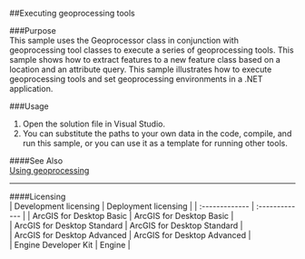 ##Executing geoprocessing tools

###Purpose  
This sample uses the Geoprocessor class in conjunction with geoprocessing tool classes to execute a series of geoprocessing tools. This sample shows how to extract features to a new feature class based on a location and an attribute query. This sample illustrates how to execute geoprocessing tools and set geoprocessing environments in a .NET application.   


###Usage
1. Open the solution file in Visual Studio.  
1. You can substitute the paths to your own data in the code, compile, and run this sample, or you can use it as a template for running other tools.  







####See Also  
[Using geoprocessing](http://desktop.arcgis.com/search/?q=Using%20geoprocessing&p=0&language=en&product=arcobjects-sdk-dotnet&version=&n=15&collection=help)  


---------------------------------

####Licensing  
| Development licensing | Deployment licensing | 
| :------------- | :------------- | 
| ArcGIS for Desktop Basic | ArcGIS for Desktop Basic |  
| ArcGIS for Desktop Standard | ArcGIS for Desktop Standard |  
| ArcGIS for Desktop Advanced | ArcGIS for Desktop Advanced |  
| Engine Developer Kit | Engine |  


